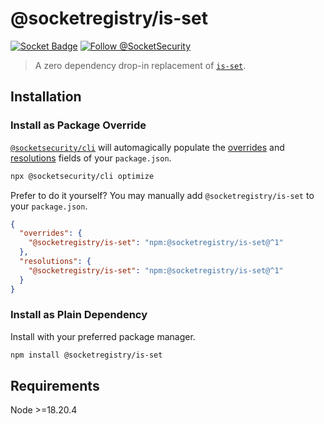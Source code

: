 # @socketregistry/is-set

[![Socket Badge](https://socket.dev/api/badge/npm/package/@socketregistry/is-set)](https://socket.dev/npm/package/@socketregistry/is-set)
[![Follow @SocketSecurity](https://img.shields.io/twitter/follow/SocketSecurity?style=social)](https://twitter.com/SocketSecurity)

> A zero dependency drop-in replacement of
> [`is-set`](https://www.npmjs.com/package/is-set).

## Installation

### Install as Package Override

[`@socketsecurity/cli`](https://www.npmjs.com/package/@socketsecurity/cli) will
automagically populate the
[overrides](https://docs.npmjs.com/cli/v9/configuring-npm/package-json#overrides)
and [resolutions](https://yarnpkg.com/configuration/manifest#resolutions) fields
of your `package.json`.

```sh
npx @socketsecurity/cli optimize
```

Prefer to do it yourself? You may manually add `@socketregistry/is-set` to your
`package.json`.

```json
{
  "overrides": {
    "@socketregistry/is-set": "npm:@socketregistry/is-set@^1"
  },
  "resolutions": {
    "@socketregistry/is-set": "npm:@socketregistry/is-set@^1"
  }
}
```

### Install as Plain Dependency

Install with your preferred package manager.

```sh
npm install @socketregistry/is-set
```

## Requirements

Node &gt;=18.20.4
